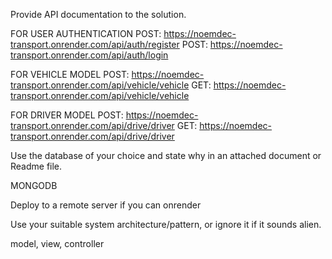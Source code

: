 Provide API documentation to the solution.


FOR USER AUTHENTICATION
POST: https://noemdec-transport.onrender.com/api/auth/register
POST: https://noemdec-transport.onrender.com/api/auth/login

FOR VEHICLE MODEL
POST: https://noemdec-transport.onrender.com/api/vehicle/vehicle
GET: https://noemdec-transport.onrender.com/api/vehicle/vehicle

FOR DRIVER MODEL
POST: https://noemdec-transport.onrender.com/api/drive/driver
GET: https://noemdec-transport.onrender.com/api/drive/driver

Use the database of your choice and state why in an attached document or
Readme file.

MONGODB

Deploy to a remote server if you can
onrender

Use your suitable system architecture/pattern, or ignore it if it sounds alien.

model, view, controller


